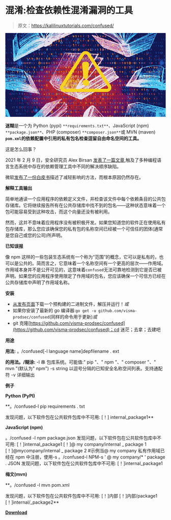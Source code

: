 # 混淆:检查依赖性混淆漏洞的工具

> 原文：<https://kalilinuxtutorials.com/confused/>

[![Confused : Tool To Check For Dependency Confusion Vulnerabilities](img//01871438050ddf42bb0f5c8c1dc87a2c.png "Confused : Tool To Check For Dependency Confusion Vulnerabilities")](https://1.bp.blogspot.com/-LCGPt2tLpDQ/YFGmtT5g9OI/AAAAAAAAIkg/3dkuSFPmjTAasWuwP9r8L5wX6UVHtUe0gCLcBGAsYHQ/s728/Confused%25281%2529.png)

**迷糊**是一个为 Python (pypi) `**requirements.txt**`、JavaScript (npm) `**package.json**`、PHP (composer) `**composer.json**`或 MVN (maven) **`pom.xml`的依赖配置中引用的私有包名检查逗留自由命名空间的工具。**

这是怎么回事？

2021 年 2 月 9 日，安全研究员 Alex Birsan [发表了一篇文章](https://medium.com/@alex.birsan/dependency-confusion-4a5d60fec610),触及了多种编程语言生态系统中存在的依赖管理工具中不同的解决顺序缺陷。

微软[发布了一份白皮书](https://azure.microsoft.com/en-gb/resources/3-ways-to-mitigate-risk-using-private-package-feeds/)描述了减轻影响的方法，而根本原因仍然存在。

**解释工具输出**

简单地通读一个应用程序的依赖定义文件，并检查该文件中每个依赖条目的公共包存储库。它将继续报告所有在公共存储库中找不到的包名——这种状态意味着一个包可能容易受到这种攻击，而这个向量还没有被利用。

然而，这并不意味着应用程序没有被积极开发。如果您知道您的软件正在使用私有包存储库，那么您应该确保您的私有包的名称空间已经被一个可信任的团体(通常是您自己或您的公司)所声明。

**已知误报**

像 npm 这样的一些包装生态系统有一个称为“范围”的概念，它可以是私有的，也可以是公共的。简而言之，它意味着一个名称空间有一个更高的层次——作用域。作用域本身并不是公开可见的，这意味着`confused`无法可靠地检测到它是否已被声明。如果您的应用程序使用限定了作用域的包名，您应该确保一个可信方已经在公共存储库中声明了作用域名称。

**安装**

*   [从](https://github.com/visma-prodsec/confused/releases/latest)[发布页面](https://github.com/visma-prodsec/confused/releases/latest)下载一个预构建的二进制文件，解压并运行！*或*
*   如果你安装了最新的 go 编译器:`go get -u github.com/visma-prodsec/confused`(同样的命令用于更新)*或*
*   git 克隆[https://github.com/visma-prodsec/confused](https://github.com/visma-prodsec/confused)；cd 迷茫；去拿；去建吧

**用途**

**用法:**
。/confused[-l language name]depfilename . ext

**的用法。/糊涂:**
-l 串
包库系统。可能值:" pip "、" npm "、" composer "、" mvn "(默认为" npm")
-s string
以逗号分隔的已知安全名称空间列表。支持通配符
-v 详细输出

**例子**

**Python (PyPI)**

**。/confused-l pip requirements . txt

发现问题，以下软件包在公共软件包库中不可用:
[！] internal_package1**

**JavaScript (npm)**

。/confused -l npm package.json
发现问题，以下软件包在公共软件包库中不可用:
[！]internal_package1
[！]@ my company/internal _ package 1
[！]@mycompany/internal _ package 2
#示例当@ my company 私有作用域已经在 npm 中注册，使用-s
。/confused-l NPM-s ' @ my company/* ' package . JSON
发现问题，以下软件包在公共软件包库中不可用:
[！]internal_package1

**梅文(mvn)**

**。/confused -l mvn pom.xml

发现问题，以下软件包在公共软件包库中不可用:
[！]内部
[！]内部/package1
[！]internal/_package2**

[**Download**](https://github.com/visma-prodsec/confused)